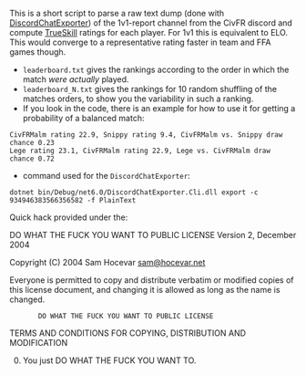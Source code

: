 This is a short script to parse a raw text dump (done with [DiscordChatExporter](https://github.com/Tyrrrz/DiscordChatExporter)) of the 1v1-report channel from the CivFR discord and compute [TrueSkill](https://en.wikipedia.org/wiki/TrueSkill) ratings for each player. For 1v1 this is equivalent to ELO. This would converge to a representative rating faster in team and FFA games though.

* `leaderboard.txt` gives the rankings according to the order in which the match _were actually_ played.
* `leaderboard_N.txt` gives the rankings for 10 random shuffling of the matches orders, to show you the variability in such a ranking.
* If you look in the code, there is an example for how to use it for getting a probability of a balanced match:
```
CivFRMalm rating 22.9, Snippy rating 9.4, CivFRMalm vs. Snippy draw chance 0.23
Lege rating 23.1, CivFRMalm rating 22.9, Lege vs. CivFRMalm draw chance 0.72
```
* command used for the `DiscordChatExporter`: 
```
dotnet bin/Debug/net6.0/DiscordChatExporter.Cli.dll export -c 934946383566356582 -f PlainText
```

Quick hack provided under the:

DO WHAT THE FUCK YOU WANT TO PUBLIC LICENSE
                   Version 2, December 2004
 
Copyright (C) 2004 Sam Hocevar <sam@hocevar.net>

Everyone is permitted to copy and distribute verbatim or modified
copies of this license document, and changing it is allowed as long
as the name is changed.
 
           DO WHAT THE FUCK YOU WANT TO PUBLIC LICENSE
  TERMS AND CONDITIONS FOR COPYING, DISTRIBUTION AND MODIFICATION

 0. You just DO WHAT THE FUCK YOU WANT TO.
